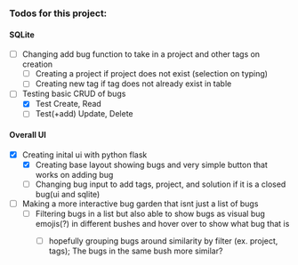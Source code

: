### Todos for this project:


#### SQLite
- [ ] Changing add bug function to take in a project and other tags on creation
    - [ ] Creating a project if project does not exist (selection on typing)
    - [ ] Creating new tag if tag does not already exist in table
- [ ] Testing basic CRUD of bugs 
    - [x] Test Create, Read
    - [ ] Test(+add) Update, Delete

#### Overall UI
- [X] Creating inital ui with python flask
    - [X] Creating base layout showing bugs and very simple button that works on adding bug
    - [ ] Changing bug input to add tags, project, and solution if it is a closed bug(ui and sqlite)
- [ ] Making a more interactive bug garden that isnt just a list of bugs
    - [ ] Filtering bugs in a list but also able to show bugs as visual bug emojis(?) in different bushes and hover over to show what bug that is
        - [ ] hopefully grouping bugs around similarity by filter (ex. project, tags); The bugs in the same bush more similar?

